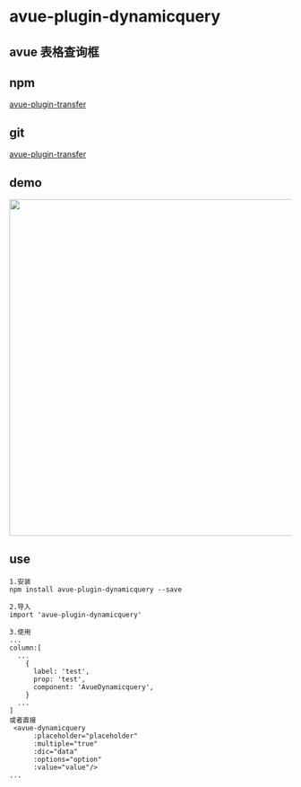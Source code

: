 
# avue-plugin-dynamicquery

## avue 表格查询框

## npm
[avue-plugin-transfer](https://www.npmjs.com/package/avue-plugin-transfer)

## git
[avue-plugin-transfer](https://gitee.com/smallweigit/avue-plugin-transfer)

## demo
<p align="center">
  <img width="600" src="https://gitee.com/smallweigit/avue-plugin-transfer/raw/master/packages/demo/demo.png">
</p>

## use
```
1.安装
npm install avue-plugin-dynamicquery --save

2.导入
import 'avue-plugin-dynamicquery'

3.使用
...
column:[
  ...
    {
      label: 'test',
      prop: 'test',
      component: 'AvueDynamicquery',
    }
  ...
]
或者直接
 <avue-dynamicquery 
      :placeholder="placeholder"
      :multiple="true"
      :dic="data"
      :options="option"
      :value="value"/>
...
```



